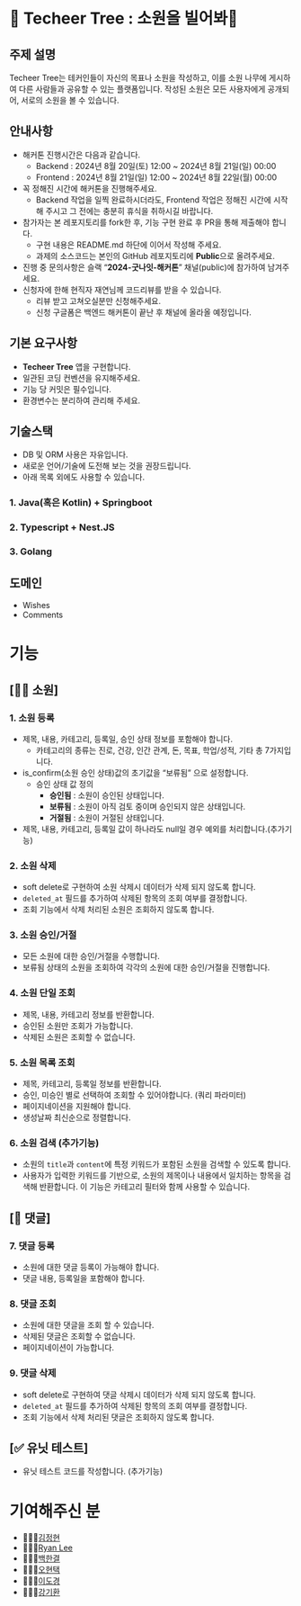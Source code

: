 # 🌳 Techeer Tree : 소원을 빌어봐🦖

## 주제 설명

Techeer Tree는 테커인들이 자신의 목표나 소원을 작성하고, 이를 소원 나무에 게시하여 다른 사람들과 공유할 수 있는 플랫폼입니다. 작성된 소원은 모든 사용자에게 공개되어, 서로의 소원을 볼 수 있습니다.

## 안내사항

- 해커톤 진행시간은 다음과 같습니다.
    - Backend : 2024년 8월 20일(토) 12:00 ~ 2024년 8월 21일(일) 00:00
    - Frontend : 2024년 8월 21일(일) 12:00 ~ 2024년 8월 22일(월) 00:00
- 꼭 정해진 시간에 해커톤을 진행해주세요.
    - Backend 작업을 일찍 완료하시더라도, Frontend 작업은 정해진 시간에 시작해 주시고 그 전에는 충분히 휴식을 취하시길 바랍니다.
- 참가자는 본 레포지토리를 fork한 후, 기능 구현 완료 후 PR을 통해 제출해야 합니다.
    - 구현 내용은 README.md 하단에 이어서 작성해 주세요.
    - 과제의 소스코드는 본인의 GitHub 레포지토리에 **Public**으로 올려주세요.
- 진행 중 문의사항은 슬랙 “**2024-굿나잇-해커톤**” 채널(public)에 참가하여 남겨주세요.
- 신청자에 한해 현직자 재연님께 코드리뷰를 받을 수 있습니다.
    - 리뷰 받고 고쳐오실분만 신청해주세요.
    - 신청 구글폼은 백엔드 해커톤이 끝난 후 채널에 올라올 예정입니다.

## 기본 요구사항

- **Techeer Tree** 앱을 구현합니다.
- 일관된 코딩 컨벤션을 유지해주세요.
- 기능 당 커밋은 필수입니다.
- 환경변수는 분리하여 관리해 주세요.

## 기술스택

- DB 및 ORM 사용은 자유입니다.
- 새로운 언어/기술에 도전해 보는 것을 권장드립니다.
- 아래 목록 외에도 사용할 수 있습니다.

### 1. Java(혹은 Kotlin) + Springboot

### 2. Typescript + Nest.JS

### 3. Golang

## 도메인

- Wishes
- Comments

# 기능

## **[🧞‍♂️ 소원]**

### 1. 소원 등록

- 제목, 내용, 카테고리, 등록일, 승인 상태 정보를 포함해야 합니다.
    - 카테고리의 종류는 진로, 건강, 인간 관계, 돈, 목표, 학업/성적, 기타 총 7가지입니다.
- is_confirm(소원 승인 상태)값의 초기값을 “보류됨” 으로 설정합니다.
    - 승인 상태 값 정의
        - **승인됨** : 소원이 승인된 상태입니다.
        - **보류됨** : 소원이 아직 검토 중이며 승인되지 않은 상태입니다.
        - **거절됨** : 소원이 거절된 상태입니다.
- 제목, 내용, 카테고리, 등록일 값이 하나라도 null일 경우 예외를 처리합니다.(추가기능)

### 2. 소원 삭제

- soft delete로 구현하여 소원 삭제시 데이터가 삭제 되지 않도록 합니다.
- `deleted_at` 필드를 추가하여 삭제된 항목의 조회 여부를 결정합니다.
- 조회 기능에서 삭제 처리된 소원은 조회하지 않도록 합니다.

### 3. **소원 승인/거절**

- 모든 소원에 대한 승인/거절을 수행합니다.
- 보류됨 상태의 소원을 조회하여 각각의 소원에 대한 승인/거절을 진행합니다.

### 4. **소원 단일 조회**

- 제목, 내용, 카테고리 정보를 반환합니다.
- 승인된 소원만 조회가 가능합니다.
- 삭제된 소원은 조회할 수 없습니다.

### 5. **소원 목록 조회**

- 제목, 카테고리, 등록일 정보를 반환합니다.
- 승인, 미승인 별로 선택하여 조회할 수 있어야합니다. (쿼리 파라미터)
- 페이지네이션을 지원해야 합니다.
- 생성날짜 최신순으로 정렬합니다.

### 6. 소원 검색 (추가기능)

- 소원의 `title`과 `content`에 특정 키워드가 포함된 소원을 검색할 수 있도록 합니다.
- 사용자가 입력한 키워드를 기반으로, 소원의 제목이나 내용에서 일치하는 항목을 검색해 반환합니다. 이 기능은 카테고리 필터와 함께 사용할 수 있습니다.

## [💬 댓글]

### 7. **댓글 등록**

- 소원에 대한 댓글 등록이 가능해야 합니다.
- 댓글 내용, 등록일을 포함해야 합니다.

### 8. 댓글 조회

- 소원에 대한 댓글을 조회 할 수 있습니다.
- 삭제된 댓글은 조회할 수 없습니다.
- 페이지네이션이 가능합니다.

### 9. 댓글 삭제

- soft delete로 구현하여 댓글 삭제시 데이터가 삭제 되지 않도록 합니다.
- `deleted_at` 필드를 추가하여 삭제된 항목의 조회 여부를 결정합니다.
- 조회 기능에서 삭제 처리된 댓글은 조회하지 않도록 합니다.

## [✅ 유닛 테스트]

- 유닛 테스트 코드를 작성합니다. (추가기능)

# 기여해주신 분

- 👩🏻‍💻[김정현](https://github.com/kjeongh)
- 🧑🏻‍💻[Ryan Lee](https://github.com/printSANO)
- 🧑🏻‍💻[백한결](https://github.com/baekhangyeol)
- 🧑🏻‍💻[오현택](https://github.com/HyunTaek5)
- 👩🏻‍💻[이도경](https://github.com/d0kyoung)
- 🧑🏻‍💻[강기환](https://github.com/GiHwan2)
